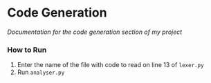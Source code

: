 # Code Generation
*Documentation for the code generation section of my project*

### How to Run
1. Enter the name of the file with code to read on line 13 of `lexer.py`
2. Run `analyser.py`